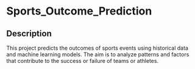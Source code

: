 # Sports_Outcome_Prediction

## Description
This project predicts the outcomes of sports events using historical data and machine learning models. The aim is to analyze patterns and factors that contribute to the success or failure of teams or athletes.